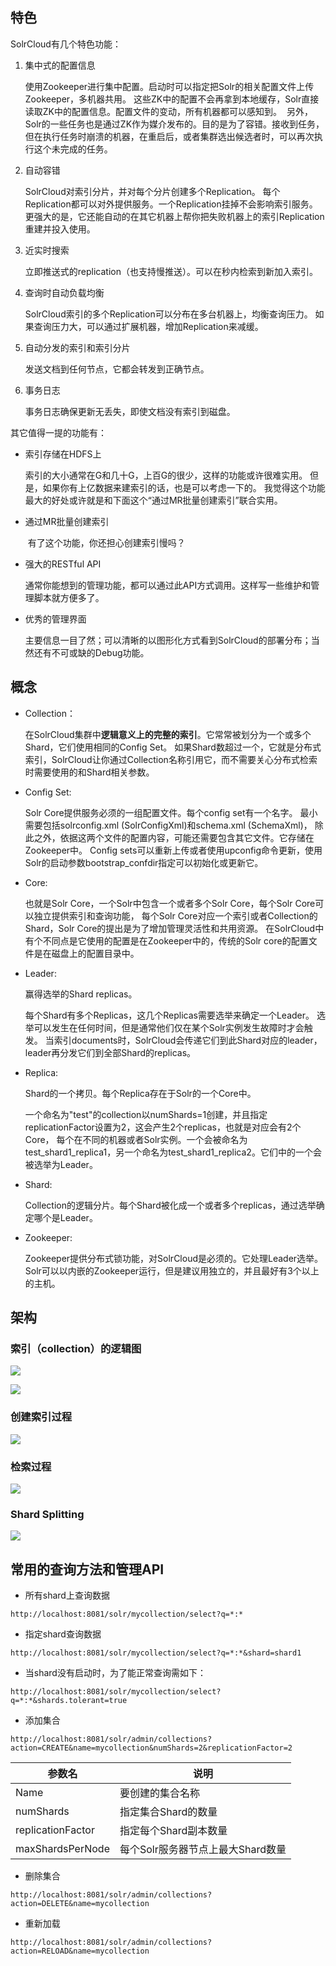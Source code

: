 ## 特色

SolrCloud有几个特色功能：

1. 集中式的配置信息

    使用Zookeeper进行集中配置。启动时可以指定把Solr的相关配置文件上传Zookeeper，多机器共用。
    这些ZK中的配置不会再拿到本地缓存，Solr直接读取ZK中的配置信息。配置文件的变动，所有机器都可以感知到。 
    另外，Solr的一些任务也是通过ZK作为媒介发布的。目的是为了容错。接收到任务，但在执行任务时崩溃的机器，在重启后，或者集群选出候选者时，可以再次执行这个未完成的任务。

2. 自动容错

    SolrCloud对索引分片，并对每个分片创建多个Replication。
    每个Replication都可以对外提供服务。一个Replication挂掉不会影响索引服务。 
    更强大的是，它还能自动的在其它机器上帮你把失败机器上的索引Replication重建并投入使用。
    
3. 近实时搜索
    
    立即推送式的replication（也支持慢推送）。可以在秒内检索到新加入索引。
    
4. 查询时自动负载均衡

    SolrCloud索引的多个Replication可以分布在多台机器上，均衡查询压力。
    如果查询压力大，可以通过扩展机器，增加Replication来减缓。
    
5. 自动分发的索引和索引分片
    
    发送文档到任何节点，它都会转发到正确节点。
    
6. 事务日志

    事务日志确保更新无丢失，即使文档没有索引到磁盘。
    
其它值得一提的功能有：

- 索引存储在HDFS上 

    索引的大小通常在G和几十G，上百G的很少，这样的功能或许很难实用。
    但是，如果你有上亿数据来建索引的话，也是可以考虑一下的。
    我觉得这个功能最大的好处或许就是和下面这个“通过MR批量创建索引”联合实用。
    
- 通过MR批量创建索引
    
     有了这个功能，你还担心创建索引慢吗？
    
- 强大的RESTful API 
    
    通常你能想到的管理功能，都可以通过此API方式调用。这样写一些维护和管理脚本就方便多了。
    
- 优秀的管理界面 

    主要信息一目了然；可以清晰的以图形化方式看到SolrCloud的部署分布；当然还有不可或缺的Debug功能。
    
## 概念

- Collection：
    
    在SolrCloud集群中**逻辑意义上的完整的索引**。它常常被划分为一个或多个Shard，它们使用相同的Config Set。
    如果Shard数超过一个，它就是分布式索引，SolrCloud让你通过Collection名称引用它，而不需要关心分布式检索时需要使用的和Shard相关参数。
    
- Config Set: 

    Solr Core提供服务必须的一组配置文件。每个config set有一个名字。
    最小需要包括solrconfig.xml (SolrConfigXml)和schema.xml (SchemaXml)，
    除此之外，依据这两个文件的配置内容，可能还需要包含其它文件。它存储在Zookeeper中。
    Config sets可以重新上传或者使用upconfig命令更新，使用Solr的启动参数bootstrap_confdir指定可以初始化或更新它。
    
- Core: 

    也就是Solr Core，一个Solr中包含一个或者多个Solr Core，每个Solr Core可以独立提供索引和查询功能，
    每个Solr Core对应一个索引或者Collection的Shard，Solr Core的提出是为了增加管理灵活性和共用资源。
    在SolrCloud中有个不同点是它使用的配置是在Zookeeper中的，传统的Solr core的配置文件是在磁盘上的配置目录中。
    
- Leader: 

    赢得选举的Shard replicas。
    
    每个Shard有多个Replicas，这几个Replicas需要选举来确定一个Leader。
    选举可以发生在任何时间，但是通常他们仅在某个Solr实例发生故障时才会触发。
    当索引documents时，SolrCloud会传递它们到此Shard对应的leader，leader再分发它们到全部Shard的replicas。
    
- Replica: 
    
    Shard的一个拷贝。每个Replica存在于Solr的一个Core中。
    
    一个命名为"test"的collection以numShards=1创建，并且指定replicationFactor设置为2，这会产生2个replicas，也就是对应会有2个Core，
    每个在不同的机器或者Solr实例。一个会被命名为test_shard1_replica1，另一个命名为test_shard1_replica2。它们中的一个会被选举为Leader。
    
- Shard: 
    
    Collection的逻辑分片。每个Shard被化成一个或者多个replicas，通过选举确定哪个是Leader。
    
- Zookeeper: 

    Zookeeper提供分布式锁功能，对SolrCloud是必须的。它处理Leader选举。
    Solr可以以内嵌的Zookeeper运行，但是建议用独立的，并且最好有3个以上的主机。
    
## 架构

### 索引（collection）的逻辑图

![](images/solrcloud2.png)

![](images/solrcloud3.png)

### 创建索引过程

![](images/solrcloud_collection_create.png)

### 检索过程

![](images/solrcloud_collection_query.png)

### Shard Splitting

![](images/solrcloud_collection_shard.png)


## 常用的查询方法和管理API

- 所有shard上查询数据

```text
http://localhost:8081/solr/mycollection/select?q=*:*
```

- 指定shard查询数据

```text
http://localhost:8081/solr/mycollection/select?q=*:*&shard=shard1
```

- 当shard没有启动时，为了能正常查询需如下：

```text
http://localhost:8081/solr/mycollection/select?q=*:*&shards.tolerant=true
```

- 添加集合

```text
http://localhost:8081/solr/admin/collections?action=CREATE&name=mycollection&numShards=2&replicationFactor=2
```

|参数名|说明|
|-------|----|
|Name|要创建的集合名称|
|numShards|指定集合Shard的数量|
|replicationFactor|指定每个Shard副本数量|
|maxShardsPerNode|每个Solr服务器节点上最大Shard数量|

- 删除集合

```text
http://localhost:8081/solr/admin/collections?action=DELETE&name=mycollection
```

- 重新加载

```text
http://localhost:8081/solr/admin/collections?action=RELOAD&name=mycollection
```

